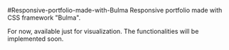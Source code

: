 #Responsive-portfolio-made-with-Bulma
Responsive portfolio made with CSS framework "Bulma".

For now, available just for visualization. The functionalities will be implemented soon.